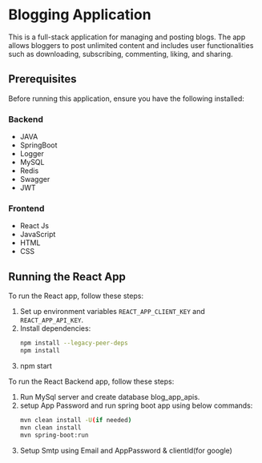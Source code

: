 # Blogging Application

This is a full-stack application for managing and posting blogs. The app allows bloggers to post unlimited content and includes user functionalities such as downloading, subscribing, commenting, liking, and sharing.

## Prerequisites

Before running this application, ensure you have the following installed:

### Backend
- JAVA
- SpringBoot
- Logger
- MySQL
- Redis
- Swagger
- JWT

### Frontend
- React Js
- JavaScript
- HTML
- CSS

## Running the React App

To run the React app, follow these steps:

1. Set up environment variables `REACT_APP_CLIENT_KEY` and `REACT_APP_API_KEY`.
2. Install dependencies:
   ```bash
   npm install --legacy-peer-deps
   npm install
3. npm start

To run the React Backend app, follow these steps:
1. Run MySql server and create database blog_app_apis.
2. setup App Password and run spring boot app using below commands:
   ```bash
   mvn clean install -U(if needed)
   mvn clean install
   mvn spring-boot:run
3. Setup Smtp using Email and AppPassword & clientId(for google)